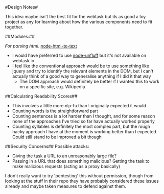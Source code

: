 #Design Notes#

This idea maybe isn't the best fit for the webtask but its as good a toy project as any for learning about how the various components need to fit together.

##Modules:##

*For parsing html:*
[node-html-to-text](https://github.com/werk85/node-html-to-text)
- I would have preferred to use
  [node-unfluff](https://github.com/ageitgey/node-unfluff) but it's not
available on webtask.io
- I feel like the conventional approach would be to use something like jquery and try to identify the relevant elements in the DOM, but I can't actually think of a good way to generalise anything if I did it that way
  - The DOM approach would definitely be better if I wanted this to work on a specific site, e.g. Wikipedia
 
  
##Calculating Readability Scores##
- This involves a little more nlp-fu than I originally expected it would
- Counting words is the straightforward part
- Counting sentences is a lot harder than I thought, and for some reason none of the approaches I've tried so far have actually worked properly
- Counting syllables is definitely the most complex part, but the rough hacky approach I have at the moment is working better than I expected. Could still stand to be improved a bit though

##Security Concerns##
Possible attacks:
- Giving the task a URL to an unreasonably large file?
- Passing in a URL that does something malicious? Getting the task to make malicious requests (acting as a proxy basically)
 
I don't really want to try 'pentesting' this without permission, though from looking at the stuff in their repo they have probably considered these issues already and maybe taken measures to defend against them.


